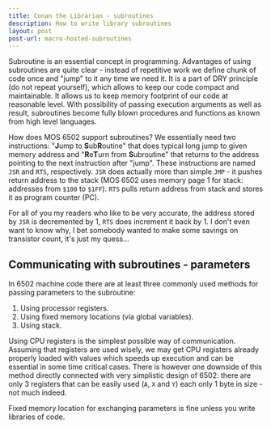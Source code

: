 ```yaml
---
title: Conan the Librarian - subroutines
description: How to write library subroutines
layout: post
post-url: macro-hosted-subroutines
---
```

Subroutine is an essential concept in programming. Advantages of using subroutines are quite clear - instead of repetitive work we define chunk of code once and "jump" to it any time we need it. It is a part of DRY principle (do not repeat yourself), which allows to keep our code compact and maintainable. It allows us to keep memory footprint of our code at reasonable level. With possibility of passing execution arguments as well as result, subroutines become fully blown procedures and functions as known from high level languages.

How does MOS 6502 support subroutines? We essentially need two instructions: "**J**ump to **S**ub**R**outine" that does typical long jump to given memory address and "**R**e**T**urn from **S**ubroutine" that returns to the address pointing to the next instruction after "jump". These instructions are named `JSR` and `RTS`, respectively. `JSR` does actually more than simple `JMP` - it pushes return address to the stack (MOS 6502 uses memory page 1 for stack: addresses from `$100` to `$1FF`). `RTS` pulls return address from stack and stores it as program counter (PC).

For all of you my readers who like to be very accurate, the address stored by `JSR` is decremented by 1, `RTS` does increment it back by 1. I don't even want to know why, I bet somebody wanted to make some savings on transistor count, it's just my quess...

Communicating with subroutines - parameters
-------------------------------------------
In 6502 machine code there are at least three commonly used methods for passing parameters to the subroutine:
1.   Using processor registers.
2.   Using fixed memory locations (via global variables).
3.   Using stack.

Using CPU registers is the simplest possible way of communication. Assuming that registers are used wisely, we may get CPU registers already properly loaded with values which speeds up execution and can be essential in some time critical cases. There is however one downside of this method directly connected with very simplistic design of 6502: there are only 3 registers that can be easily used (`A`, `X` and `Y`) each only 1 byte in size - not much indeed.

Fixed memory location for exchanging parameters is fine unless you write libraries of code.